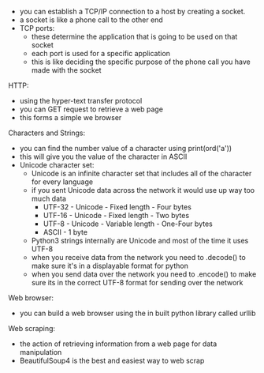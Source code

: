 - you can establish a TCP/IP connection to a host by creating a socket.
- a socket is like a phone call to the other end
- TCP ports:
  - these determine the application that is going to be used on that socket
  - each port is used for a specific application
  - this is like deciding the specific purpose of the phone call you have made with the socket

HTTP:
  - using the hyper-text transfer protocol
  - you can GET request to retrieve a web page
  - this forms a simple we browser

Characters and Strings:
  - you can find the number value of a character using print(ord('a'))
  - this will give you the value of the character in ASCII
  - Unicode character set:
    - Unicode is an infinite character set that includes all of the character for every language
    - if you sent Unicode data across the network it would use up way too much data
      - UTF-32 - Unicode - Fixed length - Four bytes
      - UTF-16 - Unicode - Fixed length - Two bytes
      - UTF-8 - Unicode - Variable length - One-Four bytes
      - ASCII - 1 byte
    - Python3 strings internally are Unicode and most of the time it uses UTF-8
    - when you receive data from the network you need to .decode() to make sure it's in a displayable format for python
    - when you send data over the network you need to .encode() to make sure its in the correct UTF-8 format for sending over the network

Web browser:
  - you can build a web browser using the in built python library called urllib

Web scraping:
  - the action of retrieving information from a web page for data manipulation
  - BeautifulSoup4 is the best and easiest way to web scrap
